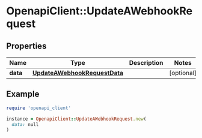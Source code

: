 # OpenapiClient::UpdateAWebhookRequest

## Properties

| Name | Type | Description | Notes |
| ---- | ---- | ----------- | ----- |
| **data** | [**UpdateAWebhookRequestData**](UpdateAWebhookRequestData.md) |  | [optional] |

## Example

```ruby
require 'openapi_client'

instance = OpenapiClient::UpdateAWebhookRequest.new(
  data: null
)
```

